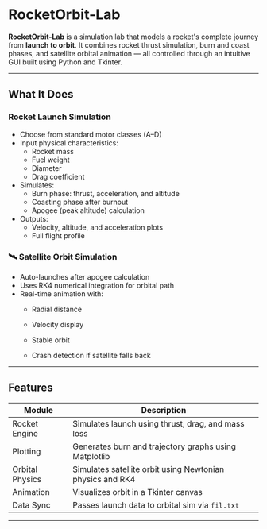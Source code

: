 #  RocketOrbit-Lab

**RocketOrbit-Lab** is a simulation lab that models a rocket's complete journey from **launch to orbit**. It combines rocket thrust simulation, burn and coast phases, and satellite orbital animation — all controlled through an intuitive GUI built using Python and Tkinter.



---

##  What It Does

###  Rocket Launch Simulation
- Choose from standard motor classes (A–D)
- Input physical characteristics:
  - Rocket mass
  - Fuel weight
  - Diameter
  - Drag coefficient
- Simulates:
  - Burn phase: thrust, acceleration, and altitude
  - Coasting phase after burnout
  - Apogee (peak altitude) calculation
- Outputs:
  - Velocity, altitude, and acceleration plots
  - Full flight profile

### 🛰 Satellite Orbit Simulation
- Auto-launches after apogee calculation
- Uses RK4 numerical integration for orbital path
- Real-time animation with:
  - Radial distance
  - Velocity display
  - Stable orbit
  

  - Crash detection if satellite falls back
 


---

##  Features

| Module              | Description                                                                 |
|---------------------|-----------------------------------------------------------------------------|
|  Rocket Engine     | Simulates launch using thrust, drag, and mass loss                          |
| Plotting          | Generates burn and trajectory graphs using Matplotlib                       |
|  Orbital Physics    | Simulates satellite orbit using Newtonian physics and RK4                   |
|  Animation         | Visualizes orbit in a Tkinter canvas                                        |
|  Data Sync         | Passes launch data to orbital sim via `fil.txt`                             |

---

